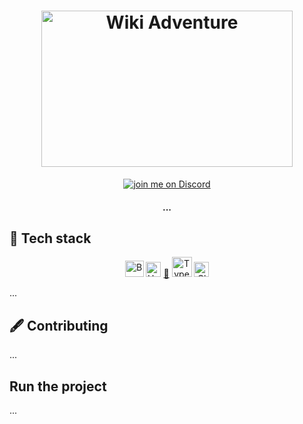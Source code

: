 <h1 align="center">
	<a href="https://six-degree.wikiadventu.re"><img width=402 height=250 src="https://cdn.statically.io/gh/Sacramentix/WikiAdventure/master/front/public/svg/openGraph.svg" alt="Wiki Adventure"/></a>
</h1>

<p align="center">
    	<a href="https://discord.gg/wRN6Dam">
        	<img src="https://img.shields.io/discord/724622557554147348?logo=discord" alt="join me on Discord">
	</a>
</p>
<h4 align="center">
	...
</h4>


## 🚀 Tech stack

<p align="center">
	<a href="https://bun.sh"><img width="30" height="26.25" src="https://bun.sh/logo.svg" alt="Bun logo"></a>  
	<a href="https://hono.dev"><img width="24" height="24" src="https://hono.dev/images/logo-small.png" alt="Hono logo"></a>
	<a href="https://arangodb.com">🥑</a>
	<a href="https://www.typescriptlang.org"><img width=32 height=32 src="https://upload.wikimedia.org/wikipedia/commons/4/4c/Typescript_logo_2020.svg" alt="Typescript logo"></a>
	<a href="https://cloud.google.com/run"><img width=24 height=24 src="https://lh3.googleusercontent.com/x9DtAsJtDhTU3ebiBTNJTV4GWJwXXl8TDgwdMdG0bKPvhBpphPu9p3wnUP8y3G8ZFBmEpUQnh7LW=s24-w24-rj" alt="Cloud run logo"></a>
</p>

...

## 🖋️ Contributing

...

## Run the project

...
